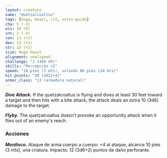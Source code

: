 ```yaml
---
layout: creature
name: "Quetzalcoatlus"
tags: [huge, beast, cr2, volos-guide]
cha: 5 (-3)
wis: 10 (0)
int: 2 (-4)
con: 13 (+1)
dex: 13 (+1)
str: 15 (+2)
size: Huge beast
alignment: unaligned
challenge: "2 (450 XP)"
skills: "Percepción +2"
speed: "10 pies (3 mts), volando 80 pies (24 mts)"
hit_points: "30 (4d12+4)"
armor_class: "13 (armadura natural)"
---
```


***Dive Attack.*** If the quetzalcoatlus is flying and dives at least 30 feet toward a target and then hits with a bite attack, the attack deals an extra 10 (3d6) damage to the target.

***Flyby.*** The quetzalcoatlus doesn't provoke an opportunity attack when it flies out of an enemy's reach.

### Acciones

***Mordisco.*** Ataque de arma cuerpo a cuerpo: +4 al ataque, alcance 10 pies (3 mts), una criatura. Impacto: 12 (3d6+2) puntos de daño perforante.